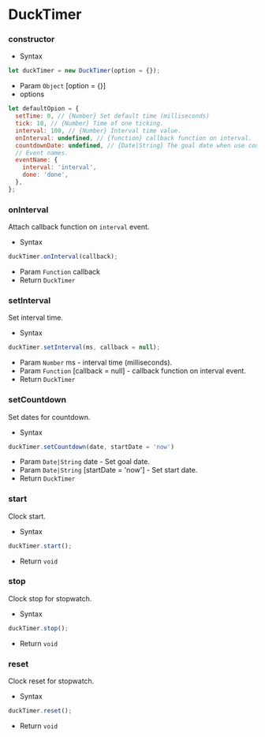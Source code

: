 # DuckTimer

### constructor
- Syntax
```js
let duckTimer = new DuckTimer(option = {});
```
- Param `Object` [option = {}]
- options
```js
let defaultOpion = {
  setTime: 0, // {Number} Set default time (milliseconds)
  tick: 10, // {Number} Time of one ticking.
  interval: 100, // {Number} Interval time value.
  onInterval: undefined, // {function} callback function on interval.
  countdownDate: undefined, // {Date|String} The goal date when use countdown.
  // Event names.
  eventName: {
    interval: 'interval',
    done: 'done',
  },
};
```

### onInterval
Attach callback function on `interval` event.

- Syntax
```js
duckTimer.onInterval(callback);
```
- Param `Function` callback
- Return `DuckTimer`

### setInterval
Set interval time.

- Syntax
```js
duckTimer.setInterval(ms, callback = null);
```
- Param `Number` ms - interval time (milliseconds).
- Param `Function` [callback = null] - callback function on interval event.
- Return `DuckTimer`

### setCountdown
Set dates for countdown.

- Syntax
```js
duckTimer.setCountdown(date, startDate = 'now')
```
- Param `Date|String` date - Set goal date.
- Param `Date|String` [startDate = 'now'] - Set start date.
- Return `DuckTimer`

### start
Clock start.

- Syntax
```js
duckTimer.start();
```
- Return `void`

### stop
Clock stop for stopwatch.

- Syntax
```js
duckTimer.stop();
```
- Return `void`

### reset
Clock reset for stopwatch.

- Syntax
```js
duckTimer.reset();
```
- Return `void`
